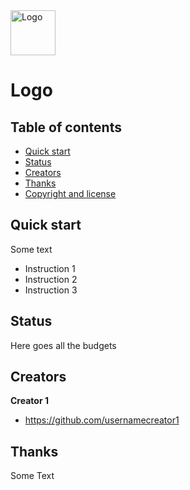<img src="https://via.placeholder.com/72" alt="Logo" width=72 height=72>
<h1>Logo</h1>


## Table of contents

- [Quick start](#quick-start)
- [Status](#status)
- [Creators](#creators)
- [Thanks](#thanks)
- [Copyright and license](#copyright-and-license)


## Quick start

Some text

- Instruction 1
- Instruction 2
- Instruction 3

## Status

Here goes all the budgets

## Creators

**Creator 1**

- <https://github.com/usernamecreator1>

## Thanks

Some Text
